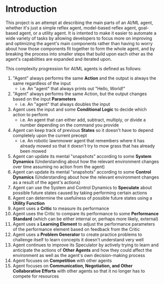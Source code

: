 Introduction
=============
<!-- Describe the project and its purpose
The goal of this project is to build/create/provide…[the what]… for …[the who]… so that she/he/they can …[the why]. We aim to accomplish this with …[the how]…[the where]… by/on/before …[the when].
-->
This project is an attempt at describing the main parts of an AI/ML agent, whether it's just a simple reflex agent, model-based reflex agent, goal-based agent, or a utility agent. It is intented to make it easier to automate a wide variety of tasks by allowing developers to focus more on improving and optimizing the agent's main components rather than having to worry about how those components fit together to form the whole agent, and by breaking the process into smaller steps that build upon each other as the agent's capabilities are expanded and iterated upon.

This complexity progression for AI/ML agents is defined as follows:

1. "Agent" always performs the same **Action** and the output is always the same regardless of the input
    - i.e. An "agent" that always prints out "Hello, World!"
2. "Agent" always performs the same Action, but the output changes based on the input **Parameters**
    - i.e. An "agent" that always doubles the input
3. Agent uses the input and some **Conditional Logic** to decide which action to perform
    - i.e. An agent that can either add, subtract, multiply, or divide a number depending on the command you provide
4. Agent can keep track of previous **States** so it doesn't have to depend completely upon the current precept
    - i.e. An robotic lawnmower agent that remembers where it has already mowed so that it doesn't try to mow grass that has already been mowed
5. Agent can update its mental "snapshots" according to some **System Dynamics** (Understanding about how the relevant environment changes over time assuming no action from the agent)
6. Agent can update its mental "snapshots" according to some **Control Dynamics** (Understanding about how the relevant environment changes as a result of the agent's actions)
7. Agent can use the System and Control Dynamics to **Speculate** about possible future states caused by taking performing certain actions
8. Agent can determine the usefulness of possible future states using a **Utility Function**
9. Agent uses a **Critic** to measure its performance
10. Agent uses the Critic to compare its performance to some **Performance Standard** (which can be either internal or, perhaps more likely, external)
11. Agent uses a **Learning Element** to adjust the performance parameters of the performance element based on feedback from the Critic
12. Agent uses a **Problem Generator** to create practice problems to challenge itself to learn concepts it doesn't understand very well
13. Agent continues to improve its Speculator by actively trying to learn and anticipate the actions of **Other Agents** and how they could affect the environment as well as the agent's own decision-making process
14. Agent focuses on **Competition** with other agents
15. Agent focuses on **Communication, Negotiation, and Other Collaborative Efforts** with other agents so that it no longer has to compete for resources
